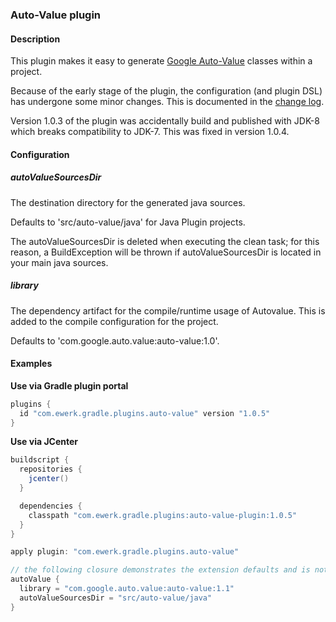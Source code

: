 ### Auto-Value plugin

#### Description

This plugin makes it easy to generate [Google Auto-Value](https://github.com/google/auto/tree/master/value) 
classes within a project.

Because of the early stage of the plugin, the configuration (and plugin DSL) has undergone some
minor changes. This is documented in the [change log](change_log.md).

Version 1.0.3 of the plugin was accidentally build and published with JDK-8 which breaks 
compatibility to JDK-7. This was fixed in version 1.0.4.

#### Configuration

##### autoValueSourcesDir

The destination directory for the generated java sources.

Defaults to 'src/auto-value/java' for Java Plugin projects.

The autoValueSourcesDir is deleted when executing the clean task; for this reason, a BuildException will be thrown if
autoValueSourcesDir is located in your main java sources.

##### library

The dependency artifact for the compile/runtime usage of Autovalue.
This is added to the compile configuration for the project.

Defaults to 'com.google.auto.value:auto-value:1.0'.

#### Examples

__Use via Gradle plugin portal__

```groovy
plugins {
  id "com.ewerk.gradle.plugins.auto-value" version "1.0.5"
}
```

__Use via JCenter__

```groovy
buildscript {
  repositories {
    jcenter()
  }

  dependencies {
    classpath "com.ewerk.gradle.plugins:auto-value-plugin:1.0.5"
  }
}

apply plugin: "com.ewerk.gradle.plugins.auto-value"

// the following closure demonstrates the extension defaults and is not necessary
autoValue {
  library = "com.google.auto.value:auto-value:1.1"
  autoValueSourcesDir = "src/auto-value/java"
}
```